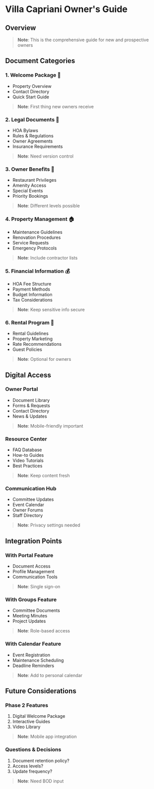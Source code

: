 # Villa Capriani Owner's Guide

## Overview
> **Note**: This is the comprehensive guide for new and prospective owners

## Document Categories

### 1. Welcome Package 👋
- Property Overview
- Contact Directory
- Quick Start Guide
> **Note**: First thing new owners receive

### 2. Legal Documents 📄
- HOA Bylaws
- Rules & Regulations
- Owner Agreements
- Insurance Requirements
> **Note**: Need version control

### 3. Owner Benefits 🎉
- Restaurant Privileges
- Amenity Access
- Special Events
- Priority Bookings
> **Note**: Different levels possible

### 4. Property Management 🏠
- Maintenance Guidelines
- Renovation Procedures
- Service Requests
- Emergency Protocols
> **Note**: Include contractor lists

### 5. Financial Information 💰
- HOA Fee Structure
- Payment Methods
- Budget Information
- Tax Considerations
> **Note**: Keep sensitive info secure

### 6. Rental Program 🔑
- Rental Guidelines
- Property Marketing
- Rate Recommendations
- Guest Policies
> **Note**: Optional for owners

## Digital Access

### Owner Portal
- Document Library
- Forms & Requests
- Contact Directory
- News & Updates
> **Note**: Mobile-friendly important

### Resource Center
- FAQ Database
- How-to Guides
- Video Tutorials
- Best Practices
> **Note**: Keep content fresh

### Communication Hub
- Committee Updates
- Event Calendar
- Owner Forums
- Staff Directory
> **Note**: Privacy settings needed

## Integration Points

### With Portal Feature
- Document Access
- Profile Management
- Communication Tools
> **Note**: Single sign-on

### With Groups Feature
- Committee Documents
- Meeting Minutes
- Project Updates
> **Note**: Role-based access

### With Calendar Feature
- Event Registration
- Maintenance Scheduling
- Deadline Reminders
> **Note**: Add to personal calendar

## Future Considerations

### Phase 2 Features
1. Digital Welcome Package
2. Interactive Guides
3. Video Library
> **Note**: Mobile app integration

### Questions & Decisions
1. Document retention policy?
2. Access levels?
3. Update frequency?
> **Note**: Need BOD input
